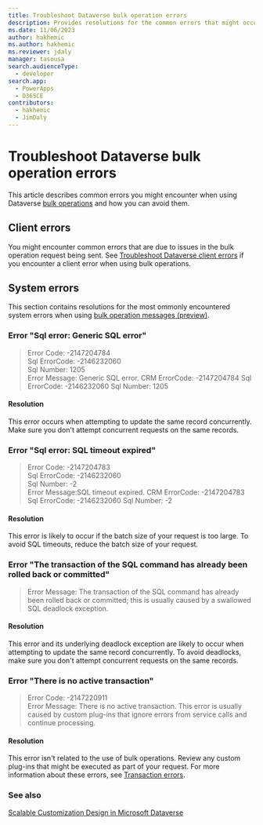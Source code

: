```yaml
---
title: Troubleshoot Dataverse bulk operation errors
description: Provides resolutions for the common errors that might occur while using bulk operations with Dataverse.
ms.date: 11/06/2023
author: hakhemic
ms.author: hakhemic
ms.reviewer: jdaly
manager: tasousa
search.audienceType: 
  - developer
search.app: 
  - PowerApps
  - D365CE
contributors: 
  - hakhemic
  - JimDaly
---
```

# Troubleshoot Dataverse bulk operation errors

This article describes common errors you might encounter when using Dataverse [bulk operations](/power-apps/developer/data-platform/bulk-operations) and how you can avoid them.

## Client errors

You might encounter common errors that are due to issues in the bulk operation request being sent. See [Troubleshoot Dataverse client errors](client-errors.md) if you encounter a client error when using bulk operations.

## System errors

This section contains resolutions for the most ommonly encountered system errors when using [bulk operation messages (preview)](/power-apps/developer/data-platform/bulk-operations?tabs=sdk).

### Error "Sql error: Generic SQL error"

> Error Code: -2147204784  
> Sql ErrorCode: -2146232060  
> Sql Number: 1205  
> Error Message: Generic SQL error. CRM ErrorCode: -2147204784 Sql ErrorCode: -2146232060 Sql Number: 1205

#### Resolution

This error occurs when attempting to update the same record concurrently. Make sure you don't attempt concurrent requests on the same records.

### Error "Sql error: SQL timeout expired"

> Error Code: -2147204783  
> Sql ErrorCode: -2146232060  
> Sql Number: -2  
> Error Message:SQL timeout expired. CRM ErrorCode: -2147204783 Sql ErrorCode: -2146232060 Sql Number: -2

#### Resolution

This error is likely to occur if the batch size of your request is too large. To avoid SQL timeouts, reduce the batch size of your request.

### Error "The transaction of the SQL command has already been rolled back or committed"
<!-- 
I wish we had some specific error codes for this 
-->

> Error Message: The transaction of the SQL command has already been rolled back or committed; this is usually caused by a swallowed SQL deadlock exception.

#### Resolution

This error and its underlying deadlock exception are likely to occur when attempting to update the same record concurrently. To avoid deadlocks, make sure you don't attempt concurrent requests on the same records.

### Error "There is no active transaction"

> Error Code: -2147220911  
> Error Message: There is no active transaction. This error is usually caused by custom plug-ins that ignore errors from service calls and continue processing.

#### Resolution

This error isn't related to the use of bulk operations. Review any custom plug-ins that might be executed as part of your request. For more information about these errors, see [Transaction errors](dataverse-plug-ins-errors.md#transaction-errors).

### See also

[Scalable Customization Design in Microsoft Dataverse](/power-apps/developer/data-platform/scalable-customization-design/overview)
